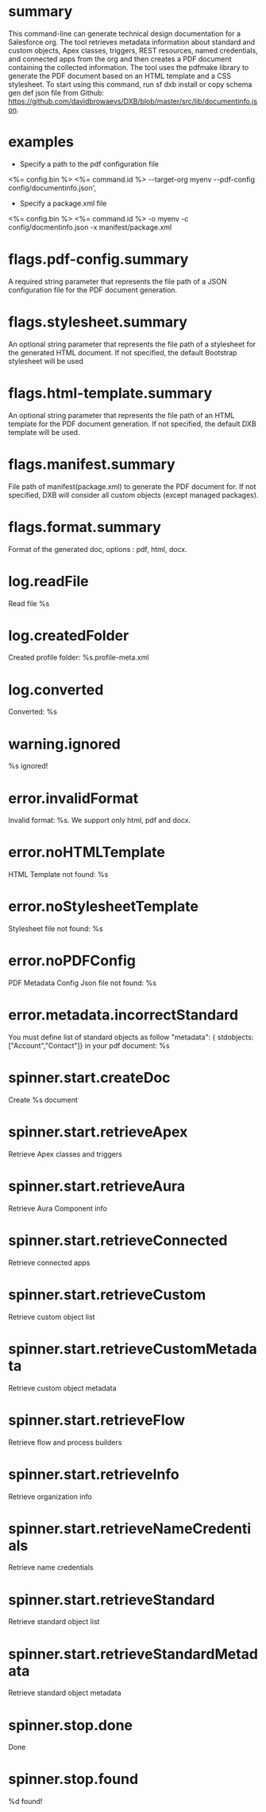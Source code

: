 # summary

This command-line can generate technical design documentation for a Salesforce org. The tool retrieves metadata information about standard and custom objects, Apex classes, triggers, REST resources, named credentials, and connected apps from the org and then creates a PDF document containing the collected information. The tool uses the pdfmake library to generate the PDF document based on an HTML template and a CSS stylesheet. To start using this command, run sf dxb install or copy schema gen def json file from Github: https://github.com/davidbrowaeys/DXB/blob/master/src/lib/documentinfo.json.

# examples

- Specify a path to the pdf configuration file
 
 <%= config.bin %> <%= command.id %> --target-org myenv --pdf-config config/documentinfo.json',

- Specify a package.xml file

 <%= config.bin %> <%= command.id %> -o myenv -c config/docmentinfo.json -x manifest/package.xml

# flags.pdf-config.summary

A required string parameter that represents the file path of a JSON configuration file for the PDF document generation.

# flags.stylesheet.summary

An optional string parameter that represents the file path of a stylesheet for the generated HTML document. If not specified, the default Bootstrap stylesheet will be used

# flags.html-template.summary

An optional string parameter that represents the file path of an HTML template for the PDF document generation. If not specified, the default DXB template will be used.

# flags.manifest.summary

File path of manifest(package.xml) to generate the PDF document for. If not specified, DXB will consider all custom objects (except managed packages).

# flags.format.summary

Format of the generated doc, options : pdf, html, docx.

# log.readFile

Read file %s

# log.createdFolder

Created profile folder: %s.profile-meta.xml

# log.converted

Converted: %s

# warning.ignored

%s ignored!

# error.invalidFormat

Invalid format: %s. We support only html, pdf and docx.

# error.noHTMLTemplate

HTML Template not found: %s

# error.noStylesheetTemplate

Stylesheet file not found: %s

# error.noPDFConfig

PDF Metadata Config Json file not found: %s

# error.metadata.incorrectStandard

You must define list of standard objects as follow "metadata": { stdobjects: ["Account","Contact"]} in your pdf document: %s

# spinner.start.createDoc

Create %s document

# spinner.start.retrieveApex

Retrieve Apex classes and triggers

# spinner.start.retrieveAura

Retrieve Aura Component info

# spinner.start.retrieveConnected

Retrieve connected apps

# spinner.start.retrieveCustom

Retrieve custom object list

# spinner.start.retrieveCustomMetadata

Retrieve custom object metadata

# spinner.start.retrieveFlow

Retrieve flow and process builders

# spinner.start.retrieveInfo

Retrieve organization info

# spinner.start.retrieveNameCredentials

Retrieve name credentials

# spinner.start.retrieveStandard

Retrieve standard object list

# spinner.start.retrieveStandardMetadata

Retrieve standard object metadata

# spinner.stop.done

Done

# spinner.stop.found

%d found!

